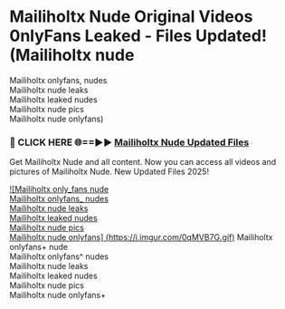 # Mailiholtx Nude Original Videos 0nlyFans Leaked - Files Updated! (Mailiholtx nude<br>

Mailiholtx onlyfans, nudes<br>
Mailiholtx nude leaks<br>
Mailiholtx leaked nudes<br>
Mailiholtx nude pics<br>
Mailiholtx nude onlyfans)

<h3>🔴 CLICK HERE 🌐==►► <a href="https://tinyurl.com/leaks-videos" rel="nofollow">Mailiholtx Nude Updated Files</a></h3>

Get Mailiholtx Nude and all content. Now you can access all videos and pictures of Mailiholtx Nude. New Updated Files 2025!

[![Mailiholtx only_fans nude<br>
Mailiholtx onlyfans_ nudes<br>
Mailiholtx nude leaks<br>
Mailiholtx leaked nudes<br>
Mailiholtx nude pics<br>
Mailiholtx nude onlyfans]
(https://i.imgur.com/0qMVB7G.gif)](https://tinyurl.com/leaks-videos)
Mailiholtx onlyfans+ nude<br>
Mailiholtx onlyfans^ nudes<br>
Mailiholtx nude leaks<br>
Mailiholtx leaked nudes<br>
Mailiholtx nude pics<br>
Mailiholtx nude onlyfans+